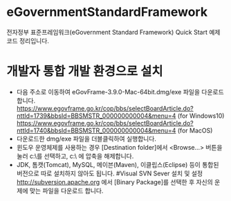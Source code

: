# eGovernmentStandardFramework
전자정부 표준프레임워크(eGovernment Standard Framework) Quick Start 예제 코드 정리입니다.

# 개발자 통합 개발 환경으로 설치
* 다음 주소로 이동하여 eGovFrame-3.9.0-Mac-64bit.dmg/exe 파일을 다운로드 합니다. <br>
https://www.egovframe.go.kr/cop/bbs/selectBoardArticle.do?nttId=1739&bbsId=BBSMSTR_000000000004&menu=4 (for Windows10) <br>
https://www.egovframe.go.kr/cop/bbs/selectBoardArticle.do?nttId=1740&bbsId=BBSMSTR_000000000004&menu=4 (for MacOS) <br>
* 다운로드한 dmg/exe 파일을 더블클릭하여 실행합니다. <br>
* 윈도우 운영체제를 사용하는 경우 [Destination folder]에서 <Browse...> 버튼을 눌러 c:\를 선택하고, c:\ 에 압축을 해제합니다.
* JDK, 톰캣(Tomcat), MySQL, 메이븐(Maven), 이클립스(Eclipse) 등이 통합된 버전으로 따로 설치하지 않아도 됩니다.
#Visual SVN Sever 설치 및 설정
http://subversion.apache.org 에서 [Binary Package]를 선택한 후 자신의 운제에 맞는 파일을 다운로드 합니다. <br>
